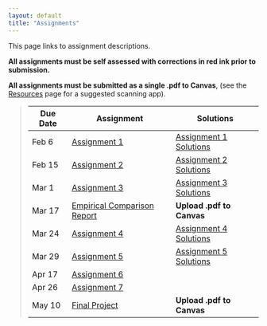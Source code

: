 ```yaml
---
layout: default
title: "Assignments"
---
```


This page links to assignment descriptions.

**All assignments must be self assessed with corrections in red ink prior to submission.**

**All assignments must be submitted as a single .pdf to Canvas**, (see the [Resources](../resources.html) page for a suggested scanning app).

> Due Date |                Assignment                                | Solutions                                               |
> -------- | -------------------------------------------------------- | ------------------------------------------------------- |
> Feb 6    | [Assignment 1](../assign/assign01.html)                  | [Assignment 1 Solutions](../assign/sol/assign01sol.pdf) |
> Feb 15   | [Assignment 2](../assign/assign02.html)                  | [Assignment 2 Solutions](../assign/sol/assign02sol.pdf) |
> Mar 1   | [Assignment 3](../assign/assign03.html)                   | [Assignment 3 Solutions](../assign/sol/assign03sol.pdf) |
> Mar 17   | [Empirical Comparison Report](../assign/emp_comp.html)   | **Upload .pdf to Canvas** |
> Mar 24   | [Assignment 4](../assign/assign04.html)                  | [Assignment 4 Solutions](../assign/sol/assign04sol.pdf) |
> Mar 29   | [Assignment 5](../assign/assign05.html)                  | [Assignment 5 Solutions](../assign/sol/assign05sol.pdf) |
> Apr 17   | [Assignment 6](../assign/assign06.html)                  |  |
> Apr 26   | [Assignment 7](../assign/assign07.html)                  |  |
> May 10   | [Final Project](../assign/finalproj.html)                | **Upload .pdf to Canvas** |
